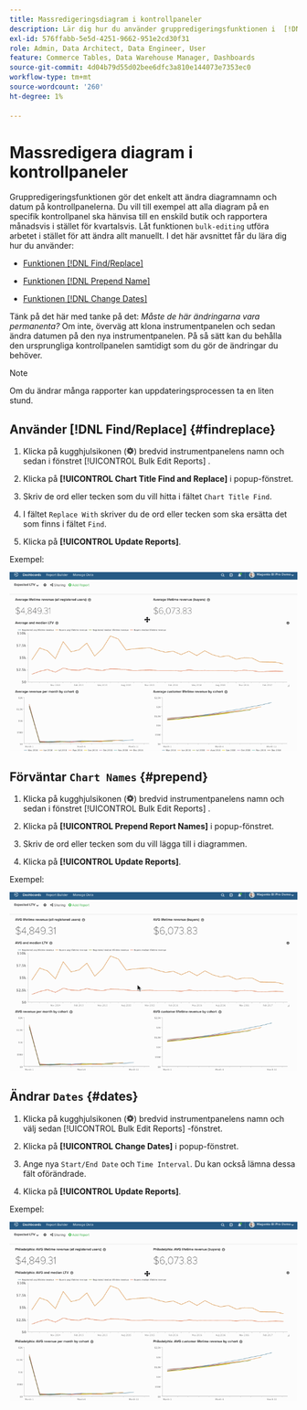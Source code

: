 ```yaml
---
title: Massredigeringsdiagram i kontrollpaneler
description: Lär dig hur du använder gruppredigeringsfunktionen i  [!DNL Commerce Intelligence].
exl-id: 576ffabb-5e5d-4251-9662-951e2cd30f31
role: Admin, Data Architect, Data Engineer, User
feature: Commerce Tables, Data Warehouse Manager, Dashboards
source-git-commit: 4d04b79d55d02bee6dfc3a810e144073e7353ec0
workflow-type: tm+mt
source-wordcount: '260'
ht-degree: 1%

---
```


# Massredigera diagram i kontrollpaneler

Gruppredigeringsfunktionen gör det enkelt att ändra diagramnamn och datum på kontrollpanelerna. Du vill till exempel att alla diagram på en specifik kontrollpanel ska hänvisa till en enskild butik och rapportera månadsvis i stället för kvartalsvis. Låt funktionen `bulk-editing` utföra arbetet i stället för att ändra allt manuellt. I det här avsnittet får du lära dig hur du använder:

* [Funktionen  [!DNL Find/Replace] ](#findreplace)

* [Funktionen  [!DNL Prepend Name] ](#prepend)

* [Funktionen  [!DNL Change Dates] ](#dates)

Tänk på det här med tanke på det: *Måste de här ändringarna vara permanenta?* Om inte, överväg att klona instrumentpanelen och sedan ändra datumen på den nya instrumentpanelen. På så sätt kan du behålla den ursprungliga kontrollpanelen samtidigt som du gör de ändringar du behöver.

>[!NOTE]
>
>Om du ändrar många rapporter kan uppdateringsprocessen ta en liten stund.

## Använder [!DNL Find/Replace] {#findreplace}

1. Klicka på kugghjulsikonen (![Kugghjulsikonen](../../assets/gear-icon.png)) bredvid instrumentpanelens namn och sedan i fönstret [!UICONTROL Bulk Edit Reports] .

1. Klicka på **[!UICONTROL Chart Title Find and Replace]** i popup-fönstret.

1. Skriv de ord eller tecken som du vill hitta i fältet `Chart Title Find`.

1. I fältet `Replace With` skriver du de ord eller tecken som ska ersätta det som finns i fältet `Find`.

1. Klicka på **[!UICONTROL Update Reports]**.

Exempel:

![massredigering](../../assets/bulk_edit.gif)

## Förväntar `Chart Names` {#prepend}

1. Klicka på kugghjulsikonen (![Kugghjulsikonen](../../assets/gear-icon.png)) bredvid instrumentpanelens namn och sedan i fönstret [!UICONTROL Bulk Edit Reports] .

1. Klicka på **[!UICONTROL Prepend Report Names]** i popup-fönstret.

1. Skriv de ord eller tecken som du vill lägga till i diagrammen.

1. Klicka på **[!UICONTROL Update Reports]**.

Exempel:

![prepend](../../assets/prepend.gif)

## Ändrar `Dates` {#dates}

1. Klicka på kugghjulsikonen (![Kugghjulsikonen](../../assets/gear-icon.png)) bredvid instrumentpanelens namn och välj sedan [!UICONTROL Bulk Edit Reports] -fönstret.

1. Klicka på **[!UICONTROL Change Dates]** i popup-fönstret.

1. Ange nya `Start/End Date` och `Time Interval`. Du kan också lämna dessa fält oförändrade.

1. Klicka på **[!UICONTROL Update Reports]**.

Exempel:

![ändrar datum](../../assets/dates.gif)
